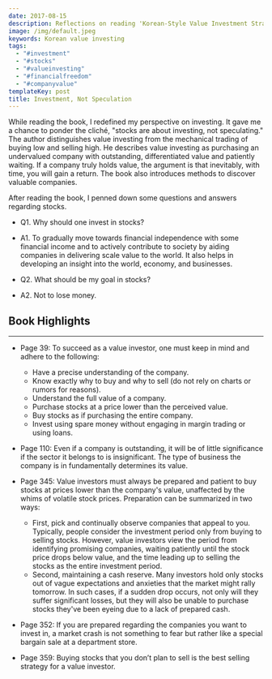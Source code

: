 ```yaml
---
date: 2017-08-15
description: Reflections on reading 'Korean-Style Value Investment Strategy' by Juncheol Choi and Minkook Kim
image: /img/default.jpeg
keywords: Korean value investing
tags:
  - "#investment"
  - "#stocks"
  - "#valueinvesting"
  - "#financialfreedom"
  - "#companyvalue"
templateKey: post
title: Investment, Not Speculation
---
```


While reading the book, I redefined my perspective on investing. It gave me a chance to ponder the cliché, "stocks are about investing, not speculating." The author distinguishes value investing from the mechanical trading of buying low and selling high. He describes value investing as purchasing an undervalued company with outstanding, differentiated value and patiently waiting. If a company truly holds value, the argument is that inevitably, with time, you will gain a return. The book also introduces methods to discover valuable companies.

After reading the book, I penned down some questions and answers regarding stocks.

- Q1. Why should one invest in stocks?
- A1. To gradually move towards financial independence with some financial income and to actively contribute to society by aiding companies in delivering scale value to the world. It also helps in developing an insight into the world, economy, and businesses.

- Q2. What should be my goal in stocks?
- A2. Not to lose money.

## Book Highlights
---

- Page 39: To succeed as a value investor, one must keep in mind and adhere to the following:
  - Have a precise understanding of the company.
  - Know exactly why to buy and why to sell (do not rely on charts or rumors for reasons).
  - Understand the full value of a company.
  - Purchase stocks at a price lower than the perceived value.
  - Buy stocks as if purchasing the entire company.
  - Invest using spare money without engaging in margin trading or using loans.

- Page 110: Even if a company is outstanding, it will be of little significance if the sector it belongs to is insignificant. The type of business the company is in fundamentally determines its value.

- Page 345: Value investors must always be prepared and patient to buy stocks at prices lower than the company's value, unaffected by the whims of volatile stock prices. Preparation can be summarized in two ways:
  - First, pick and continually observe companies that appeal to you. Typically, people consider the investment period only from buying to selling stocks. However, value investors view the period from identifying promising companies, waiting patiently until the stock price drops below value, and the time leading up to selling the stocks as the entire investment period.
  - Second, maintaining a cash reserve. Many investors hold only stocks out of vague expectations and anxieties that the market might rally tomorrow. In such cases, if a sudden drop occurs, not only will they suffer significant losses, but they will also be unable to purchase stocks they've been eyeing due to a lack of prepared cash.

- Page 352: If you are prepared regarding the companies you want to invest in, a market crash is not something to fear but rather like a special bargain sale at a department store.

- Page 359: Buying stocks that you don’t plan to sell is the best selling strategy for a value investor.